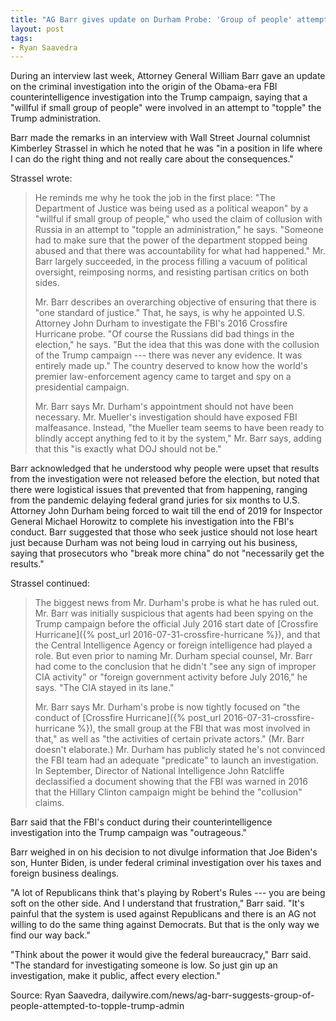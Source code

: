 ```yaml
---
title: "AG Barr gives update on Durham Probe: 'Group of people' attempted to 'topple' Trump admin"
layout: post
tags:
- Ryan Saavedra
---
```


During an interview last week, Attorney General William Barr gave an update on the criminal investigation into the origin of the Obama-era FBI counterintelligence investigation into the Trump campaign, saying that a "willful if small group of people" were involved in an attempt to "topple" the Trump administration.

Barr made the remarks in an interview with Wall Street Journal columnist Kimberley Strassel in which he noted that he was "in a position in life where I can do the right thing and not really care about the consequences."

Strassel wrote:

> He reminds me why he took the job in the first place: "The Department of Justice was being used as a political weapon" by a "willful if small group of people," who used the claim of collusion with Russia in an attempt to "topple an administration," he says. "Someone had to make sure that the power of the department stopped being abused and that there was accountability for what had happened." Mr. Barr largely succeeded, in the process filling a vacuum of political oversight, reimposing norms, and resisting partisan critics on both sides.
>
> Mr. Barr describes an overarching objective of ensuring that there is "one standard of justice." That, he says, is why he appointed U.S. Attorney John Durham to investigate the FBI's 2016 Crossfire Hurricane probe. "Of course the Russians did bad things in the election," he says. "But the idea that this was done with the collusion of the Trump campaign --- there was never any evidence. It was entirely made up." The country deserved to know how the world's premier law-enforcement agency came to target and spy on a presidential campaign.
>
> Mr. Barr says Mr. Durham's appointment should not have been necessary. Mr. Mueller's investigation should have exposed FBI malfeasance. Instead, "the Mueller team seems to have been ready to blindly accept anything fed to it by the system," Mr. Barr says, adding that this "is exactly what DOJ should not be."

Barr acknowledged that he understood why people were upset that results from the investigation were not released before the election, but noted that there were logistical issues that prevented that from happening, ranging from the pandemic delaying federal grand juries for six months to U.S. Attorney John Durham being forced to wait till the end of 2019 for Inspector General Michael Horowitz to complete his investigation into the FBI's conduct. Barr suggested that those who seek justice should not lose heart just because Durham was not being loud in carrying out his business, saying that prosecutors who "break more china" do not "necessarily get the results."

Strassel continued:

> The biggest news from Mr. Durham's probe is what he has ruled out. Mr. Barr was initially suspicious that agents had been spying on the Trump campaign before the official July 2016 start date of [Crossfire Hurricane]({% post_url 2016-07-31-crossfire-hurricane %}), and that the Central Intelligence Agency or foreign intelligence had played a role. But even prior to naming Mr. Durham special counsel, Mr. Barr had come to the conclusion that he didn't "see any sign of improper CIA activity" or "foreign government activity before July 2016," he says. "The CIA stayed in its lane."
>
> Mr. Barr says Mr. Durham's probe is now tightly focused on "the conduct of [Crossfire Hurricane]({% post_url 2016-07-31-crossfire-hurricane %}), the small group at the FBI that was most involved in that," as well as "the activities of certain private actors." (Mr. Barr doesn't elaborate.) Mr. Durham has publicly stated he's not convinced the FBI team had an adequate "predicate" to launch an investigation. In September, Director of National Intelligence John Ratcliffe declassified a document showing that the FBI was warned in 2016 that the Hillary Clinton campaign might be behind the "collusion" claims.

Barr said that the FBI's conduct during their counterintelligence investigation into the Trump campaign was "outrageous."

Barr weighed in on his decision to not divulge information that Joe Biden's son, Hunter Biden, is under federal criminal investigation over his taxes and foreign business dealings.

"A lot of Republicans think that's playing by Robert's Rules --- you are being soft on the other side. And I understand that frustration," Barr said. "It's painful that the system is used against Republicans and there is an AG not willing to do the same thing against Democrats. But that is the only way we find our way back."

"Think about the power it would give the federal bureaucracy," Barr said. "The standard for investigating someone is low. So just gin up an investigation, make it public, affect every election."

Source: Ryan Saavedra, dailywire.com/news/ag-barr-suggests-group-of-people-attempted-to-topple-trump-admin
